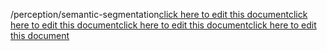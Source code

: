 /perception/semantic-segmentation<a href="https://github.com/BotParty/homelab_status_page/blob/main/perception/semantic-segmentation">click here to edit this document</a><a href="https://github.com/BotParty/homelab_status_page/blob/main/perception/semantic-segmentation">click here to edit this document</a><a href="https://github.com/BotParty/homelab_status_page/blob/main/src//perception/semantic-segmentation">click here to edit this document</a><a href="https://github.com/BotParty/homelab_status_page/blob/main/src//perception/semantic-segmentation">click here to edit this document</a>